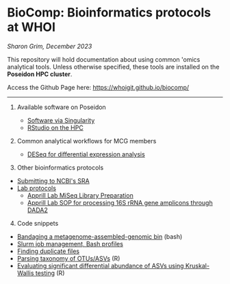 # BioComp: Bioinformatics protocols at WHOI

_Sharon Grim, December 2023_

This repository will hold documentation about using common 'omics analytical tools. Unless otherwise specified, these tools are installed on the **Poseidon HPC cluster**.

Access the Github Page here: https://whoigit.github.io/biocomp/

---

1. Available software on Poseidon
   * [Software via Singularity](https://github.com/WHOIGit/biocomp/wiki/Singularity-software-availability-20231027)
   * [RStudio on the HPC](https://github.com/WHOIGit/biocomp/wiki/Running-RStudio-on-the-HPC)

2. Common analytical workflows for MCG members
   * [DESeq for differential expression analysis](https://github.com/WHOIGit/biocomp/wiki/MCGomics-Bash-20230802)

3. Other bioinformatics protocols
  * [Submitting to NCBI's SRA](https://github.com/WHOIGit/biocomp/wiki/Uploading-to-NCBI-SRA-via-ASCP)
  * [Lab protocols](protocols.md)
    * [Apprill Lab MiSeq Library Preparation](protocols/ApprillLab_MiSeqLibraryPrep_SOP_Feb2024.pdf)
    * [Apprill Lab SOP for processing 16S rRNA gene amplicons through DADA2](protocols/DADA2_decontam_ApprillLabProtocol.html)

4. Code snippets
  * [Bandaging a metagenome-assembled-genomic bin](code-pages/snip-bandage.txt) (bash)
  * [Slurm job management, Bash profiles](https://github.com/WHOIGit/biocomp/wiki/MCGOmics-Bash-20231004)
  * [Finding duplicate files](https://github.com/WHOIGit/biocomp/wiki/Finding-your-duplicate-files-on-the-server-20231005)
  * [Parsing taxonomy of OTUs/ASVs](code-pages/taxonomy_parser.R) (R)
  * [Evaluating significant differential abundance of ASVs using Kruskal-Wallis testing](code-pages/kw_test.R) (R)
